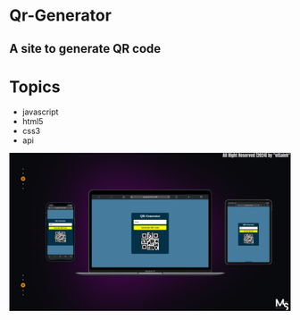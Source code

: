 # Qr-Generator

## A site to generate QR code

# Topics
- javascript
- html5
- css3
- api


![preview img](/Prev_Img.png)
